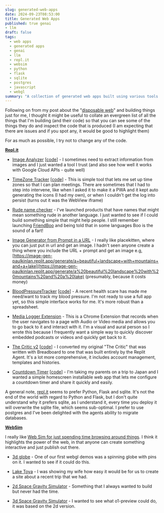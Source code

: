 ```yaml
---
slug: generated-web-apps
date: 2024-09-23T08:53:00
title: Generated Web Apps
published: true genai
- llm
draft: false
tags:
  - web apps
  - generated apps
  - genai
  - llm
  - repl.it
  - websim
  - python
  - flask
  - sqlite
  - postgres
  - javascript
  - webgl
summary: "A collection of generated web apps built using various tools like Repl.it and WebSim.  Repl.it apps include an image analyzer, time zone tracker, rude name checker, image generator, blood pressure tracker, media logger extension, 'The Critic v2', and a countdown timer.  WebSim creations include a 3D globe, a travel site about Lake Toya, and both 2D and 3D space gravity simulators.  Repl.it's preference for Python, Flask, and sqlite, especially the latter due to its apparent overwrite issue upon deployment, is noted.  A preference for Postgres is stated."
---
```


Following on from my post about the \"[disposable web](https://paul.kinlan.me/the-disposable-web/)\" and building things just for me, I thought it might be useful to collate an evergreen list of all the things that I\'m building (and their code) so that you can see some of the things they do and inspect the code that is produced (I am expecting that there are issues and if you spot any, it would be good to highlight them)

For as much as possible, I try not to change any of the code.

[**Repl.it**](http://Repl.it "http://Repl.it")

* [Image Analyzer](https://image-analyzer-paulkinlan.replit.app/ "https://image-analyzer-paulkinlan.replit.app/") [[code](https://github.com/PaulKinlan/imageanalyzer/commits/main/ "https://github.com/PaulKinlan/imageanalyzer/commits/main/")] - I sometimes need to extract information from images and I just wanted a tool I trust (and also see how well it works with Google Cloud APIs - quite well)

* [TimeZone Tracker](https://replit.com/@paulkinlan/TimeZoneTracker "https://replit.com/@paulkinlan/TimeZoneTracker") [[code](https://github.com/PaulKinlan/TimezoneTracker "https://github.com/PaulKinlan/TimezoneTracker")] - This is simple tool that lets me set up time zones so that I can plan meetings. There are sometimes that I had to step into intervene, like when I asked it to make it a PWA and it kept auto generating the icons (I had my own), or when I couldn\'t get the log into persist (turns out it was the WebView iframe)

* [Rude name checker](https://rude-check-app-paulkinlan.replit.app/) - I've launched products that have names that might mean something rude in another language. I just wanted to see if I could build something simple that might help people. I still remember launching [FriendBoo](https://thenextweb.com/news/wanted-micropodcast-friendfeed-friendboo) and being told that in some languages Boo is the sound of a fart!

* [Image Generator from Prompt in a URL](https://image-gen-paulkinlan.replit.app/) - I really like placekitten, where you can just put in url and get an image. I hadn't seen anyone create a thing where you include the URL + prompt and get an image e.g, [https://image-gen-paulkinlan.replit.app/generate/a+beautiful+landscape+with+mountains+and+a+lake](https://image-gen-paulkinlan.replit.app/generate/a%20beautiful%20landscape%20with%20mountains%20and%20a%20lake) (presumably, because it costs money)

* [BloodPressureTracker](https://pressure-tracker-paulkinlan.replit.app/) [[code](https://github.com/PaulKinlan/BloodPressureTracker)] - A recent health scare has made me need/want to track my blood pressure. I'm not ready to use a full app yet, so this simple interface works for me. It's more robust than a spreadsheet.

* [Media Logger Extension](https://github.com/PaulKinlan/MediaTrackerChromeExtension) - This is a Chrome Extension that records when the user navigates to a page with Audio or Video media and allows you to go back to it and interact with it. I'm a visual and aural person so I wrote this because I frequently want a simple way to quickly discover embedded podcasts or videos and quickly get back to it.

* [The Critic v2](https://critic-app.replit.app/) [[code](https://github.com/PaulKinlan/CriticApp)] - I converted my original "The Critic" that was written with Breadboard to one that was built entirely by the Replit Agent. It's a lot more comprehensive, it includes account management, templates and histories.

* [Countdown Timer](https://countdown-timer.replit.app/) [[code](https://github.com/PaulKinlan/CountdownCrafter)] - I'm taking my parents on a trip to Japan and I wanted a simple homescreen installable web app that lets me configure a countdown timer and share it quickly and easily.

A general note, [repl.it](http://repl.it "http://repl.it") seems to prefer Python, Flask and sqlite. It's not the end of the world with regard to Python and Flask, but I don\'t quite understand why it prefers sqlite, as I understand it, every time you deploy it will overwrite the sqlite file, which seems sub-optimal. I prefer to use postgres and I\'ve been delighted with the agents ability to migrate databases.

[**WebSim**](https://websim.ai "https://websim.ai")

I really like [Web Sim for just spending time browsing around things](https://paul.kinlan.me/fictitious-web/ "https://paul.kinlan.me/fictitious-web/"). I think it highlights the power of the web, in that anyone can create something interactive and just publish out there.

* [3d globe](https://websim.ai/@paul_kinlan/3d-rotating-globe-with-country-outlines-city-popul) - One of our first webgl demos was a spinning globe with pins on it. I wanted to see if it could do this.

* [Lake Toya](https://websim.ai/@paul_kinlan/discover-toya-a-cultural-journey-in-hokkaido "https://websim.ai/@paul_kinlan/discover-toya-a-cultural-journey-in-hokkaido") - I was showing my wife how easy it would be for us to create a site about a recent trip that we had.

* [2d Space Gravity Simulator](https://websim.ai/@paul_kinlan/2d-gravity-simulator-with-infinite-space-2) - Something that I always wanted to build but never had the time.

* [3d Space Gravity Simulator](https://websim.ai/@paul_kinlan/3d-gravity-simulation-with-pan-controls "https://websim.ai/@paul_kinlan/3d-gravity-simulation-with-pan-controls") - I wanted to see what o1-preview could do, it was based on the 2d version.
